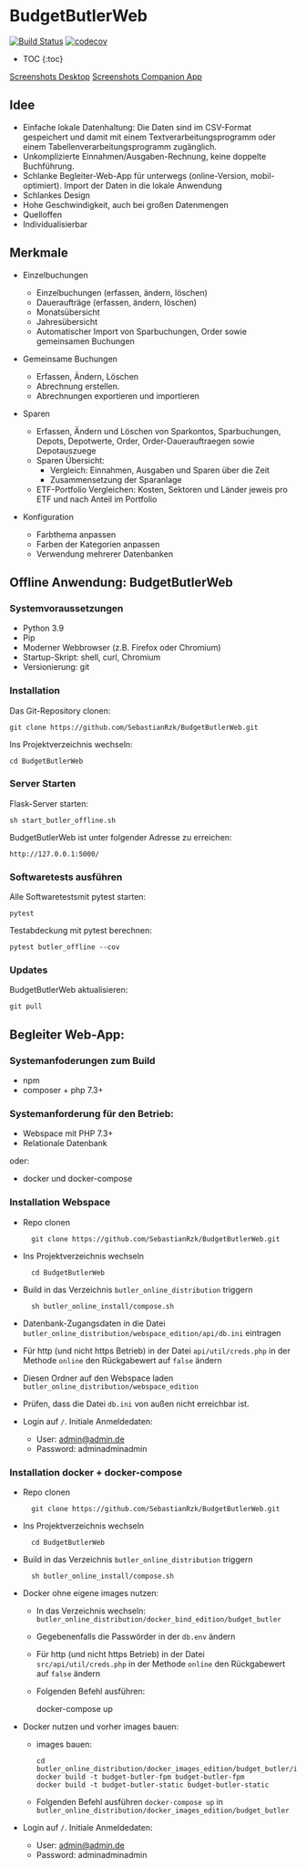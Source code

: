 # BudgetButlerWeb
[![Build Status](https://travis-ci.org/SebastianRzk/BudgetButlerWeb.svg?branch=master)](https://travis-ci.org/SebastianRzk/BudgetButlerWeb) [![codecov](https://codecov.io/gh/SebastianRzk/BudgetButlerWeb/branch/master/graph/badge.svg)](https://codecov.io/gh/SebastianRzk/BudgetButlerWeb)

* TOC
{:toc}

[Screenshots Desktop](screenshots_desktop)
[Screenshots Companion App](screenshots_mobile)

## Idee

* Einfache lokale Datenhaltung: Die Daten sind im CSV-Format gespeichert und damit mit einem Textverarbeitungsprogramm oder einem Tabellenverarbeitungsprogramm zugänglich.
* Unkomplizierte Einnahmen/Ausgaben-Rechnung, keine doppelte Buchführung.
* Schlanke Begleiter-Web-App für unterwegs (online-Version, mobil-optimiert). Import der Daten in die lokale Anwendung
* Schlankes Design
* Hohe Geschwindigkeit, auch bei großen Datenmengen
* Quelloffen
* Individualisierbar

## Merkmale

* Einzelbuchungen
  * Einzelbuchungen (erfassen, ändern, löschen)
  * Daueraufträge (erfassen, ändern, löschen)
  * Monatsübersicht
  * Jahresübersicht
  * Automatischer Import von Sparbuchungen, Order sowie gemeinsamen Buchungen


* Gemeinsame Buchungen
  * Erfassen, Ändern, Löschen
  * Abrechnung erstellen.
  * Abrechnungen exportieren und importieren


* Sparen
  * Erfassen, Ändern und Löschen von Sparkontos, Sparbuchungen, Depots, Depotwerte, Order, Order-Dauerauftraegen sowie Depotauszuege
  * Sparen Übersicht:
    * Vergleich: Einnahmen, Ausgaben und Sparen über die Zeit
    * Zusammensetzung der Sparanlage
  * ETF-Portfolio Vergleichen: Kosten, Sektoren und Länder jeweis pro ETF und nach Anteil im Portfolio


* Konfiguration
  * Farbthema anpassen
  * Farben der Kategorien anpassen
  * Verwendung mehrerer Datenbanken

## Offline Anwendung: BudgetButlerWeb

### Systemvoraussetzungen

* Python 3.9
* Pip
* Moderner Webbrowser (z.B. Firefox oder Chromium)
* Startup-Skript: shell, curl, Chromium
* Versionierung: git

### Installation
Das Git-Repository clonen:

	git clone https://github.com/SebastianRzk/BudgetButlerWeb.git

Ins Projektverzeichnis wechseln:

	cd BudgetButlerWeb

### Server Starten

Flask-Server starten:

	sh start_butler_offline.sh

BudgetButlerWeb ist unter folgender Adresse zu erreichen:

	http://127.0.0.1:5000/

### Softwaretests ausführen

Alle Softwaretestsmit pytest starten:

	pytest

Testabdeckung mit pytest berechnen:

	pytest butler_offline --cov

### Updates

BudgetButlerWeb aktualisieren:

	git pull

## Begleiter Web-App:

### Systemanfoderungen zum Build

* npm
* composer + php 7.3+

### Systemanforderung für den Betrieb:

* Webspace mit PHP 7.3+
* Relationale Datenbank

oder:

* docker und docker-compose

### Installation Webspace

* Repo clonen

        git clone https://github.com/SebastianRzk/BudgetButlerWeb.git

* Ins Projektverzeichnis wechseln

        cd BudgetButlerWeb

* Build in das Verzeichnis `butler_online_distribution` triggern

        sh butler_online_install/compose.sh

* Datenbank-Zugangsdaten in die Datei `butler_online_distribution/webspace_edition/api/db.ini` eintragen

* Für http (und nicht https Betrieb) in der Datei `api/util/creds.php` in der Methode `online` den Rückgabewert auf `false` ändern

* Diesen Ordner auf den Webspace laden `butler_online_distribution/webspace_edition`

* Prüfen, dass die Datei `db.ini` von außen nicht erreichbar ist.

* Login auf `/`. Initiale Anmeldedaten:
    * User: admin@admin.de
    * Password: adminadminadmin

### Installation docker + docker-compose

* Repo clonen

        git clone https://github.com/SebastianRzk/BudgetButlerWeb.git

* Ins Projektverzeichnis wechseln

        cd BudgetButlerWeb

* Build in das Verzeichnis `butler_online_distribution` triggern

        sh butler_online_install/compose.sh

* Docker ohne eigene images nutzen:

    * In das Verzeichnis wechseln: `butler_online_distribution/docker_bind_edition/budget_butler`

    *  Gegebenenfalls die Passwörder in der `db.env` ändern

    * Für http (und nicht https Betrieb) in der Datei `src/api/util/creds.php` in der Methode `online` den Rückgabewert auf `false` ändern

    * Folgenden Befehl ausführen:

    	docker-compose up

* Docker nutzen und vorher images bauen:

  * images bauen:

        cd butler_online_distribution/docker_images_edition/budget_butler/images/
        docker build -t budget-butler-fpm budget-butler-fpm
        docker build -t budget-butler-static budget-butler-static

  * Folgenden Befehl ausführen `docker-compose up` in `butler_online_distribution/docker_images_edition/budget_butler`

* Login auf `/`. Initiale Anmeldedaten:
  * User: admin@admin.de
  * Password: adminadminadmin
